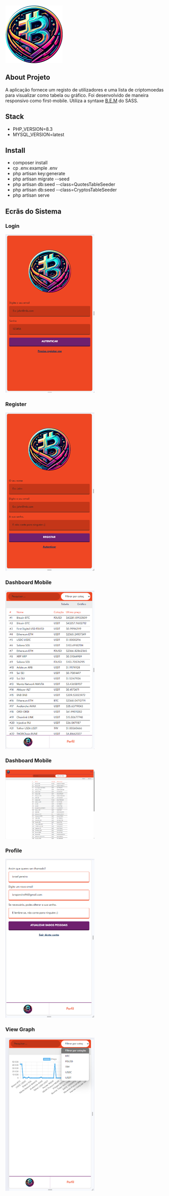 
<img
  src="/public/imgs/logo.png"
  alt="Alt text"
  title="Optional title"
  width="180"
  style="display: inline-block; margin: 0 auto; max-width: 180px">

## About Projeto

A aplicação fornece um registo de utilizadores e uma lista de criptomoedas para visualizar como tabela ou gráfico.
Foi desenvolvido de maneira responsivo como first-mobile. Utiliza a syntaxe [B.E.M](https://getbem.com/) do SASS. 

## Stack

- PHP_VERSION=8.3
- MYSQL_VERSION=latest

## Install

- composer install
- cp .env.example .env
- php artisan key:generate
- php artisan migrate --seed
- php artisan db:seed --class=QuotesTableSeeder
- php artisan db:seed --class=CryptosTableSeeder
- php artisan serve

## Ecrãs do Sistema

### Login
<img
  src="/public/imgs/login.png"
  alt="Alt text"
  title="Optional title"
  width="280"
  style="display: inline-block; margin: 0 auto; max-width: 280px">

### Register
<img
  src="/public/imgs/register.png"
  alt="Alt text"
  title="Optional title"
  width="280"
  style="display: inline-block; margin: 0 auto; max-width: 280px">

### Dashboard Mobile
<img
  src="/public/imgs/dashboard_mobile.png"
  alt="Alt text"
  title="Optional title"
  width="280"
  style="display: inline-block; margin: 0 auto; max-width: 280px">

### Dashboard Mobile
<img
  src="/public/imgs/dashboard_desktop.png"
  alt="Alt text"
  title="Optional title"
  width="280"
  style="display: inline-block; margin: 0 auto; max-width: 280px">

### Profile
<img
  src="/public/imgs/profile.png"
  alt="Alt text"
  title="Optional title"
  width="280"
  style="display: inline-block; margin: 0 auto; max-width: 280px">

### View Graph
<img
  src="/public/imgs/graph.png"
  alt="Alt text"
  title="Optional title"
  width="280"
  style="display: inline-block; margin: 0 auto; max-width: 280px">